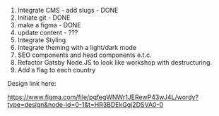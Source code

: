1. Integrate CMS - add slugs - DONE
2. Initiate git - DONE
3. make a figma - DONE
4. update content - ???
5. Integrate Styling
6. Integrate theming with a light/dark mode
7. SEO components and head components e.t.c.
8. Refactor Gatsby Node.JS to look like workshop with destructuring.
9. Add a flag to each country

Design link here:

https://www.figma.com/file/pqfegWNWr1JERewP43wJ4L/wordy?type=design&node-id=0-1&t=HR3BDEkGgj2DSVA0-0
